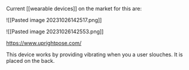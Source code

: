 Current [[wearable devices]] on the market for this are: 



![[Pasted image 20231026142517.png]]



![[Pasted image 20231026142553.png]]


https://www.uprightpose.com/

This device works by providing vibrating when you a user slouches. It is placed on the back. 

